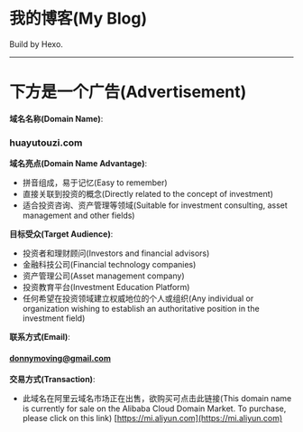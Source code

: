 # 我的博客(My Blog)

Build by Hexo.
- - -

# 下方是一个广告(Advertisement)

**域名名称(Domain Name)**:
### huayutouzi.com

**域名亮点(Domain Name Advantage)**:
- 拼音组成，易于记忆(Easy to remember)
- 直接关联到投资的概念(Directly related to the concept of investment)
- 适合投资咨询、资产管理等领域(Suitable for investment consulting, asset management and other fields)

**目标受众(Target Audience)**:
- 投资者和理财顾问(Investors and financial advisors)
- 金融科技公司(Financial technology companies)
- 资产管理公司(Asset management company)
- 投资教育平台(Investment Education Platform)
- 任何希望在投资领域建立权威地位的个人或组织(Any individual or organization wishing to establish an authoritative position in the investment field)

**联系方式(Email)**:
#### donnymoving@gmail.com

**交易方式(Transaction)**: 

- 此域名在阿里云域名市场正在出售，欲购买可点击此链接(This domain name is currently for sale on the Alibaba Cloud Domain Market. To purchase, please click on this link) [https://mi.aliyun.com](https://mi.aliyun.com)
